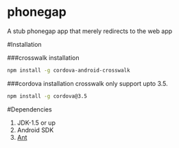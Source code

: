 phonegap
========

A stub phonegap app that merely redirects to the web app


#Installation

###crosswalk installation
```bash
npm install -g cordova-android-crosswalk
```
###cordova installation
crosswalk only support upto 3.5.

```bash
npm install -g cordova@3.5
```

#Dependencies
1. JDK-1.5 or up
2. Android SDK
3. [Ant](http://dita-ot.sourceforge.net/doc/ot-userguide13/xhtml/installing/linux_installingant.html)